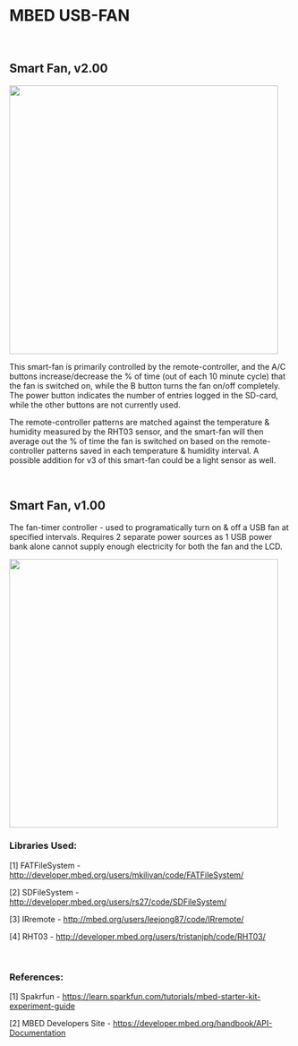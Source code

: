 # MBED USB-FAN

<br/> 

## Smart Fan, v2.00 

<img src="https://cloud.githubusercontent.com/assets/13679090/16360731/95350fc8-3ba3-11e6-88b5-1446c8ebb7c9.JPG" width="480px"> 

This smart-fan is primarily controlled by the remote-controller, and the A/C buttons increase/decrease the % of time (out of each 10 minute cycle) that the fan is switched on, while the B button turns the fan on/off completely. The power button indicates the number of entries logged in the SD-card, while the other buttons are not currently used. 

The remote-controller patterns are matched against the temperature & humidity measured by the RHT03 sensor, and the smart-fan will then average out the % of time the fan is switched on based on the remote-controller patterns saved in each temperature & humidity interval. A possible addition for v3 of this smart-fan could be a light sensor as well. 

<br/> 

## Smart Fan, v1.00  

The fan-timer controller - used to programatically turn on & off a USB fan at specified intervals. 
Requires 2 separate power sources as 1 USB power bank alone cannot supply enough electricity for both the fan and the LCD. 

<img src="https://cloud.githubusercontent.com/assets/13679090/9113139/6f3798b8-3c85-11e5-9a35-5118701616c9.jpg" width="480px">

<br/> 

### Libraries Used: 

[1] FATFileSystem - http://developer.mbed.org/users/mkilivan/code/FATFileSystem/ 

[2] SDFileSystem - http://developer.mbed.org/users/rs27/code/SDFileSystem/ 

[3] IRremote - http://mbed.org/users/leejong87/code/IRremote/ 

[4] RHT03 - http://developer.mbed.org/users/tristanjph/code/RHT03/ 

<br/> 

### References: 

[1] Spakrfun - https://learn.sparkfun.com/tutorials/mbed-starter-kit-experiment-guide 

[2] MBED Developers Site - https://developer.mbed.org/handbook/API-Documentation 
